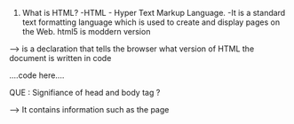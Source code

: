 1) What is HTML?
-HTML -  Hyper Text Markup Language.
-It is a standard text formatting language which is used to create and display pages on the Web.
html5 is moddern version 
<!DOCTYPE html> -->  is a declaration that tells the browser what version of HTML the document is written in code

<!DOCTYPE html>
<html>
<head>
<title>Page Title</title>
</head>
<body>

   ....code here....

</body>
</html>



QUE : Signifiance of head and body tag ?

<head> -->  It contains information such as the page <title>, links to CSS ,links to custom favicons, and metadata .
<body> -->  represents the content of an HTML document. which displays on the browser.




QUE : what is metadata and meta tag?

metadata -->  (information) about data
<meta> tags always go inside the <head> element, and are typically used to specify 

character set,    
<meta charset="UTF-8">
utf-8 character encoding when translating machine code into human-readable text and vice versa to be displayed in the browser.

page description,   <meta name="description" content="Free Web tutorials for HTML and CSS">

keywords,  <meta name="keywords" content="HTML, CSS, JavaScript"> 

author of the document,   <meta name="author" content="Rutvik Makvana">

and viewport settings.    <meta name="viewport" content="width=device-width, initial-scale=1.0">




QUE : Anatomy of an HTML element?

   <p>My cat is very grumpy</p>
               ||
Opening tag       <p>                        |
    Content        My cat is very grumpy     | ==> Element
Closing tag       </p>                       |


Elememt   : HTML element is defined by a start tag ,some content, and an end tag.
TAG       : tags are like keywords which defines that how web browser will format and display the content
Attribute : Attributes provide additional information about elements.



QUE :  HTML Block and Inline Elements ?

Block :  A block-level element always starts on a new line, and the browsers automatically add some space (a margin) before and after the element.
ex - <p> and <div>.
<address><article><aside><canvas><dd><div><dl><dt><footer><form><h1>-<h6><header><hr><li><main><nav><ol><p><section><table><ul><video>


Inline : An inline element does not start on a new line. An inline element only takes up as much width as necessary.
ex - <a> <b><br><button><img><input><label><script><select><small><span><strong><sub><sup><textarea><time><tt><var>
      


QUE : style attributes ?
   <tagname style="property:value;">



QUE : HTML Formatting Elements ?

<b> - Bold text
<strong> - Important text
<i> - Italic text
<em> - Emphasized text
<mark> - Marked text                 
<small> - Smaller text
<del> - Deleted text
<ins> - Inserted text
<sub> - Subscript text
<sup> - Superscript text

Comment : <!-- Write your comments here -->

colors :  RGB  - rgb(red, green, blue)
          HEX - #rrggbb  (hexadecimal)
          HSL - hue saturation lightness


 Que : Lists in html?
1. Ordered list  
   ordered list starts with the <ol> tag. Each list item starts with the <li> tag.  
   <ol>
  <li>Coffee</li>
  <li>Tea</li>
  <li>Milk</li>
  </ol>    
ans : 1.
      2.

2. Unordered list
   unordered list starts with the <ul> tag. Each list item starts with the <li> tag.
  <ul>
  <li>Coffee</li>
  <li>Tea</li>
  <li>Milk</li>
  </ul>
  Ans : o
        o

3. description list
A description list is a list of terms, with a description of each term.
The <dl> tag defines the description list, the <dt> tag defines the term (name), and the <dd> tag describes each term:
<dl>
  <dt>Coffee</dt>
  <dd>- black hot drink</dd>
  <dt>Milk</dt>
  <dd>- white cold drink</dd>
</dl>

ans : Coffee
        - black hot drink
      Milk
         - white cold drink



QUE : difference between class and id ?

The only difference between them is that “id” is unique in a page and can only apply to at most one element, while “class” selector can apply to multiple elements. 



QUE : Links in html ?

HTML links are hyperlinks. - <a> tag to specify the links in a webpage.
the 'href' attribute is used to specify the link 
You can click on a link and jump to another document.

Syntax - <a href="url" target='_blank'>link text</a>

a:link {
  color: green;
}
a:hover {
  color: red;
  }
a:active {
  color: yellow;
}
a:visited {
  color: pink;
}



QUE : How many ways we can specify css ?

Inline - here we use the "style" attribute inside the html element.
Internal - here we use the <style> tag inside the <head> tag. 
External - here we use the <link> tag inside <head> tag to reference css file into our html code.





QUE : iframe 

The HTML <iframe> tag specifies an inline frame.
An inline frame is used to embed another document,video,interactive media within the current HTML document.

syntax : <iframe src="url" title="description"></iframe>





QUE : hTML5 vs HTML

HTML5 :
-support for video and audio
-Storage options : Application cache, SQL database, web storage
- Default vector graphics support canvas and SVG
- capable of handling inaccurate syntax and other errors
- use tracking with js GeoLocation API

HTML :
-No audio and video support
-tempory storage- cache memory
- Vector graphics support possible with outside tools
- not capable
- difficult


html
1. It didn’t support audio and video without the use of flash player support.
2. It uses cookies to store temporary data.
3. Does not allow JavaScript to run in browser.
4. Not possible to draw shapes like circle, rectangle, triangle etc.
5. It works with all old browsers.
6. Doctype declaration is too long and complicated

html5

1. It supports audio and video controls with the use of <audio> and <video> tags.
2. It uses SQL databases and application cache to store offline data.
3. Allows JavaScript to run in background. This is possible due to JS Web worker API in HTML5.
4. HTML5 allows to draw shapes like circle, rectangle, triangle etc.
5. It supported by all new browser like Firefox, Mozilla, Chrome, Safari, etc.
6. Doctype declaration is quite simple and easy.



QUE : inserting a Copyright symbol

&copy;
&#169; 



QUE : Advantages of using frames :

- Allows multiple documents to be viewed with a single web page
- easier navigation
- static navigation can be kept visible on the website at all times



QUE : Marquee

- The Marquee HTML tag is a non-standard HTML element which is used to scroll a image or text horizontally or vertically.
  <marquee>.....</marquee>




QUE : visibility:hidden vs Display: none

visibility:hidden - hides the element, but it still takes up space in the layout. 

display:none - removes the element from the document. It does not take up any space. 




QUE : cell spacing vs Cell Padding
- <table> tag attribute 

Cellpadding
- It specifies the space between the border of a table cell and its contents.
- default value is 1.
  

Cellspacing
- It specifies the space between adjacent cells.
- default cellspacing value is 2




QUE : convert inline element into block level element
- change the display:property of element to display:block

a{
   display:block;
}



QUE : what is web workers?
- javascript which runs in the background
- doesnt disturb pages performance 



QUE : what is SVG element ?
- Scalable Vector Graphics
- <svg> - container for svg graphics
- XML based and used to define graphics for the web
- resolution independent
  


QUE : what is white space in HTML? 
- an empty sequence of space characters is called white space





QUE : image map

- It is used to create a map of the image with clickable areas. 
- An Image Map refers to the clickable image having a clickable area that can be used to navigate to the various link to other web pages or the specific section of the same web page.
<map name="mapID">
        <area shape="rect" 
        coords="34, 44, 270, 350"
        href="https://www.geeksforgeeks.org/data-structures/?ref=shm">
</map>


 
 
 QUE : semantic html

 HTML tags are classified in two types. 
1. Semantic element
2. Non-Semantic element  
 
1. Semantic : Semantic elements have meaningful names which tells about type of content.
   <form> , <table> , and <article>

2. Non-Semantic
<div> and <span>
 
 
 
 
 
 QUE : nested web pages
 - a webpage that is inside another webpage of a completely different domain.
 - There are two methods to create a nested webpage
  Using <iframe> tag   // <iframe src="URL"></iframe>
  Using <embed> tag   // <embed src="URL" type="text/html" />




QUE :  add button
<button type="button" onclick="alert('You pressed the button!')">Click me!</button>


QUE : alt attribute
The alt attribute specifies an alternate text for an area, if the image cannot be displayed.



QUE : table 

<table style="width:100%">
        <tr>
            <th>Name:</th>
            <td>Vikas Rawat</td>
        </tr>
        <tr>
            <th rowspan="2">Telephone:</th>
            <td>9125577854</td>
        </tr>
        <tr>
            <td>8565557785</td>
        </tr>
    </table>




QUE : layout web page 
HTML has several semantic elements that define the different parts of a web page:
<header> - Defines a header for a document or a section
<nav> - Defines a set of navigation links
<section> - Defines a section in a document
<article> - Defines an independent, self-contained content
<aside> - Defines content aside from the content (like a sidebar)
<footer> - Defines a footer for a document or a section
<details> - Defines additional details that the user can open and close on demand
<summary> - Defines a heading for the <details> element

  ------------------------
  <header>                |
  ------------------------
  <nav>                   |
  ------------------------
  <section>|              |
   ------- |    <aside>   |
  <article>|              |
  -------------------------
  <footer>                |
  -------------------------




QUE : how to create a new html element

const para = document.createElement("p");
para.innerText = "This is a paragraph.";


    
   